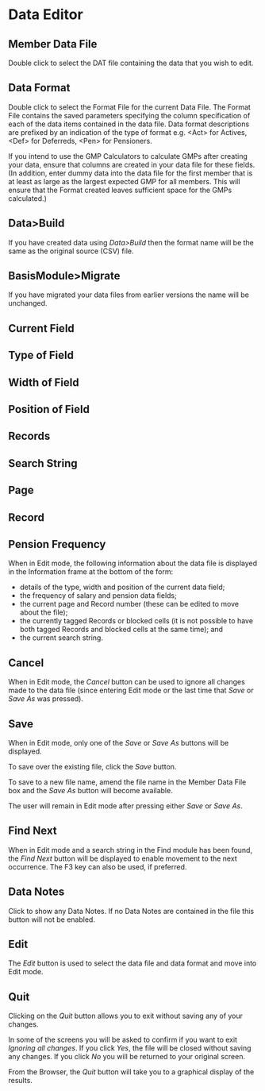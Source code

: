 # Data Editor



## Member Data File

Double click to select the DAT file containing the data that you wish to
edit.

## Data Format

Double click to select the Format File for the current Data File. The
Format File contains the saved parameters specifying the column
specification of each of the data items contained in the data file. Data
format descriptions are prefixed by an indication of the type of format
e.g. &lt;Act&gt; for Actives, &lt;Def&gt; for Deferreds, &lt;Pen&gt; for Pensioners.

If you intend to use the GMP Calculators to calculate GMPs after
creating your data, ensure that columns are created in your data file
for these fields. (In addition, enter dummy data into the data file for
the first member that is at least as large as the largest expected GMP
for all members. This will ensure that the Format created leaves
sufficient space for the GMPs calculated.)

## Data&gt;Build

If you have created data using _Data&gt;Build_ then the format name will
be the same as the original source (CSV) file.

## BasisModule&gt;Migrate

If you have migrated your data files from earlier versions the name will
be unchanged.

## Current Field

## Type of Field

## Width of Field

## Position of Field

## Records

## Search String

## Page

## Record

## Pension Frequency

When in Edit mode, the following information about the data file is
displayed in the Information frame at the bottom of the form:

-   details of the type, width and position of the current data field;
-   the frequency of salary and pension data fields;
-   the current page and Record number (these can be edited to move
    about the file);
-   the currently tagged Records or blocked cells (it is not possible to
    have both tagged Records and blocked cells at the same time); and
-   the current search string.

## Cancel

When in Edit mode, the _Cancel_ button can be used to ignore all changes
made to the data file (since entering Edit mode or the last time that
_Save_ or _Save As_ was pressed).

## Save

When in Edit mode, only one of the _Save_ or _Save As_ buttons will be
displayed.

To save over the existing file, click the _Save_ button.

To save to a new file name, amend the file name in the Member Data File
box and the _Save As_ button will become available.

The user will remain in Edit mode after pressing either _Save_ or _Save As_.

## Find Next

When in Edit mode and a search string in the Find module has been
found, the _Find Next_ button will be displayed to enable movement to
the next occurrence. The F3 key can also be used, if preferred.

## Data Notes

Click to show any Data Notes. If no Data Notes are contained in the file
this button will not be enabled.

## Edit

The _Edit_ button is used to select the data file and data format and move
into Edit mode.

## Quit

Clicking on the _Quit_ button allows you to exit without saving any of
your changes.

In some of the screens you will be asked to confirm if you want to exit
_Ignoring all changes_. If you click _Yes_, the file will be closed
without saving any changes. If you click _No_ you will be returned to your
original screen.

From the Browser, the _Quit_ button will take you to a graphical display
of the results.